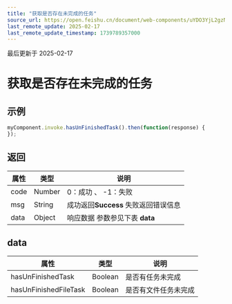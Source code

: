 ```yaml
---
title: "获取是否存在未完成的任务"
source_url: https://open.feishu.cn/document/web-components/uYDO3YjL2gzN24iN3cjN/old-docs-component/old-invoke-api/old-has-un-finished-task
last_remote_update: 2025-02-17
last_remote_update_timestamp: 1739789357000
---
```

最后更新于 2025-02-17

# 获取是否存在未完成的任务

## 示例
```js
myComponent.invoke.hasUnFinishedTask().then(function(response) {
});
```

## 返回
|属性|	类型|	说明|
| ---|----- | ------- | 
|code|	Number |	0：成功 、 -1：失败 |
|msg|	String |	成功返回**Success** 失败返回错误信息 |
|data|	Object |	响应数据 参数参见下表 **data** |

## data
|属性|	类型|	说明|
| ---|----- | ------- | 
|hasUnFinishedTask|	Boolean |	是否有任务未完成 |
|hasUnFinishedFileTask|	Boolean |	是否有文件任务未完成 |
